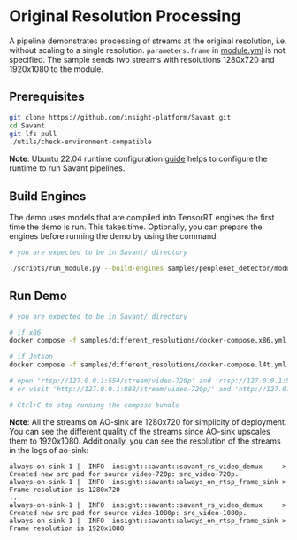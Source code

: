 # Original Resolution Processing

A pipeline demonstrates processing of streams at the original resolution, i.e. without scaling to a single resolution. `parameters.frame` in  [module.yml](module.yml) is not specified. The sample sends two streams with resolutions 1280x720 and 1920x1080 to the module.

## Prerequisites

```bash
git clone https://github.com/insight-platform/Savant.git
cd Savant
git lfs pull
./utils/check-environment-compatible
```

**Note**: Ubuntu 22.04 runtime configuration [guide](https://insight-platform.github.io/Savant/develop/getting_started/0_configure_prod_env.html) helps to configure the runtime to run Savant pipelines.

## Build Engines

The demo uses models that are compiled into TensorRT engines the first time the demo is run. This takes time. Optionally, you can prepare the engines before running the demo by using the command:

```bash
# you are expected to be in Savant/ directory

./scripts/run_module.py --build-engines samples/peoplenet_detector/module.yml
```

## Run Demo

```bash
# you are expected to be in Savant/ directory

# if x86
docker compose -f samples/different_resolutions/docker-compose.x86.yml up

# if Jetson
docker compose -f samples/different_resolutions/docker-compose.l4t.yml up

# open 'rtsp://127.0.0.1:554/stream/video-720p' and 'rtsp://127.0.0.1:554/stream/video-1080p' in your player
# or visit 'http://127.0.0.1:888/stream/video-720p/' and 'http://127.0.0.1:888/stream/video-720p/' (LL-HLS)

# Ctrl+C to stop running the compose bundle
```

**Note**: All the streams on AO-sink are 1280x720 for simplicity of deployment. You can see the different quality of the streams since AO-sink upscales them to 1920x1080. Additionally, you can see the resolution of the streams in the logs of ao-sink:

```
always-on-sink-1 |  INFO  insight::savant::savant_rs_video_demux     > Created new src pad for source video-720p: src_video-720p.
always-on-sink-1 |  INFO  insight::savant::always_on_rtsp_frame_sink > Frame resolution is 1280x720
...
always-on-sink-1 |  INFO  insight::savant::savant_rs_video_demux     > Created new src pad for source video-1080p: src_video-1080p.
always-on-sink-1 |  INFO  insight::savant::always_on_rtsp_frame_sink > Frame resolution is 1920x1080
```
